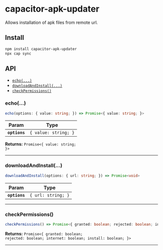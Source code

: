 # capacitor-apk-updater

Allows installation of apk files from remote url.

## Install

```bash
npm install capacitor-apk-updater
npx cap sync
```

## API

<docgen-index>

* [`echo(...)`](#echo)
* [`downloadAndInstall(...)`](#downloadandinstall)
* [`checkPermissions()`](#checkpermissions)

</docgen-index>

<docgen-api>
<!--Update the source file JSDoc comments and rerun docgen to update the docs below-->

### echo(...)

```typescript
echo(options: { value: string; }) => Promise<{ value: string; }>
```

| Param         | Type                            |
| ------------- | ------------------------------- |
| **`options`** | <code>{ value: string; }</code> |

**Returns:** <code>Promise&lt;{ value: string; }&gt;</code>

--------------------


### downloadAndInstall(...)

```typescript
downloadAndInstall(options: { url: string; }) => Promise<void>
```

| Param         | Type                          |
| ------------- | ----------------------------- |
| **`options`** | <code>{ url: string; }</code> |

--------------------


### checkPermissions()

```typescript
checkPermissions() => Promise<{ granted: boolean; rejected: boolean; internet: boolean; install: boolean; }>
```

**Returns:** <code>Promise&lt;{ granted: boolean; rejected: boolean; internet: boolean; install: boolean; }&gt;</code>

--------------------

</docgen-api>
